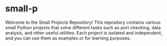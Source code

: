 # small-p
Welcome to the Small Projects Repository! This repository contains various small Python projects that solve different tasks such as port checking, data analysis, and other useful utilities. Each project is isolated and independent, and you can use them as examples or for learning purposes.
